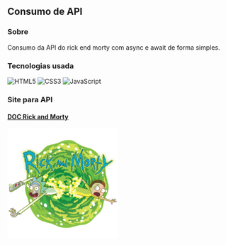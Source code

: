 ## Consumo de API

### Sobre
Consumo da API do rick end morty com async e await de forma simples.

### Tecnologias usada
![HTML5](https://img.shields.io/badge/HTML-239120?style=for-the-badge&logo=html5&logoColor=white)
![CSS3](https://img.shields.io/badge/CSS3-1572B6?style=for-the-badge&logo=css3&logoColor=white)
![JavaScript](https://img.shields.io/badge/JavaScript-323330?style=for-the-badge&logo=javascript&logoColor=F7DF1E)

### Site para API

#### [DOC Rick and Morty](https://rickandmortyapi.com/documentation)

<div>
<img alt="Logo do ricky and Morty" src="./assets/rick-and-morty-logo.png" height="250"  />
</div>